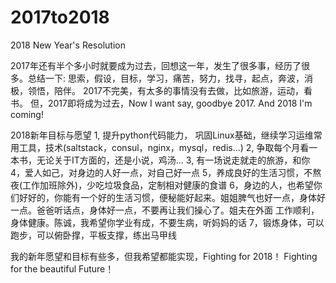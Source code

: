 # 2017to2018
2018 New Year's Resolution


2017年还有半个多小时就要成为过去，回想这一年，发生了很多事，经历了很多。总结一下: 思索，假设，目标，学习，痛苦，努力，找寻，起点，奔波，消极，领悟，陪伴。
2017不完美，有太多的事情没有去做，比如旅游，运动，看书。
但，2017即将成为过去，Now I want say, goodbye 2017. And 2018 I'm coming!

2018新年目标与愿望
1, 提升python代码能力， 巩固Linux基础，继续学习运维常用工具，技术(saltstack，consul，nginx，mysql，redis...)
2, 争取每个月看一本书，无论关于IT方面的，还是小说，鸡汤...
3, 有一场说走就走的旅游，和你
4，爱人如己，对身边的人好一点，对自己好一点
5，养成良好的生活习惯，不熬夜(工作加班除外)，少吃垃圾食品，定制相对健康的食谱
6，身边的人，也希望你们好好的，你能有一个好的生活习惯，便秘能好起来。姐姐脾气也好一点，身体好一点。爸爸听话点，身体好一点，不要再让我们操心了。姐夫在外面
  工作顺利，身体健康。陈诚，我希望你学业有成，不要生病，听妈妈的话
7，锻炼身体，可以跑步，可以俯卧撑，平板支撑，练出马甲线

我的新年愿望和目标有些多，但我希望都能实现，Fighting for 2018！ Fighting for the beautiful Future！

